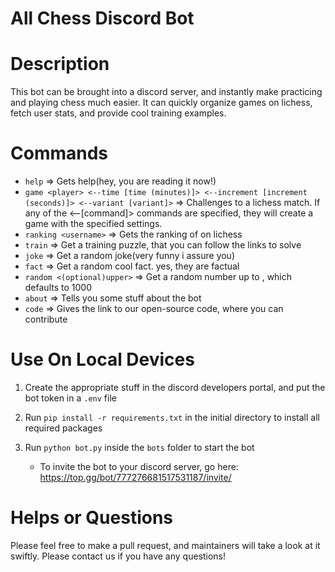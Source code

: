 # All Chess Discord Bot


# Description
This bot can be brought into a discord server, and instantly make practicing and playing chess much easier. It can quickly organize games on lichess, fetch user stats, and provide cool training examples.


# Commands
* `help` => Gets help(hey, you are reading it now!)
* `game <player> <--time [time (minutes)]> <--increment [increment (seconds)]> <--variant [variant]>` => Challenges <player> to a lichess match. If any of the <--[command]> commands are specified, they will create a game with the specified settings.
* `ranking <username>` => Gets the ranking of <username> on lichess
* `train` => Get a training puzzle, that you can follow the links to solve
* `joke` => Get a random joke(very funny i assure you)
* `fact` => Get a random cool fact. yes, they are factual
* `random <(optional)upper>` => Get a random number up to <upper>, which defaults to 1000
* `about` => Tells you some stuff about the bot
* `code` => Gives the link to our open-source code, where you can contribute

# Use On Local Devices
1. Create the appropriate stuff in the discord developers portal, and put the bot token in a `.env` file
2. Run `pip install -r requirements.txt` in the initial directory to install all required packages
3. Run `python bot.py` inside the `bots` folder to start the bot

    - To invite the bot to your discord server, go here: https://top.gg/bot/777276681517531187/invite/

# Helps or Questions
Please feel free to make a pull request, and maintainers will take a look at it swiftly. Please contact us if you have any questions!
